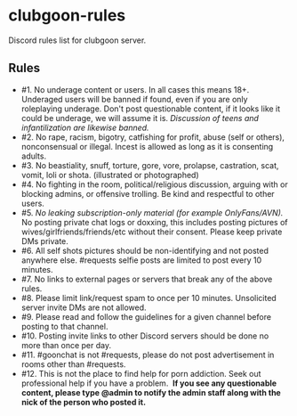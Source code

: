 # clubgoon-rules
Discord rules list for clubgoon server.

## Rules

- #1. No underage content or users. In all cases this means 18+. Underaged users will be banned if found, even if you are only roleplaying underage. Don't post questionable content, if it looks like it could be underage, we will assume it is. *﻿Discussion of teens and infantilization are likewise banned.﻿*
- #2. No rape, racism, bigotry, catfishing for profit, abuse (self or others), nonconsensual or illegal. Incest is allowed as long as it is consenting adults.
- #3. No beastiality, snuff, torture, gore, vore, prolapse, castration, scat, vomit, loli or shota. (illustrated or photographed)
- #4. No fighting in the room, political/religious discussion, arguing with or blocking admins, or offensive trolling. Be kind and respectful to other users.
- #5. *﻿No leaking subscription-only material (for example OnlyFans/AVN).﻿* No posting private chat logs or doxxing, this includes posting pictures of wives/girlfriends/friends/etc without their consent. Please keep private DMs private.
- #6. All self shots pictures should be non-identifying and not posted anywhere else. #requests selfie posts are limited to post every 10 minutes.
- #7. No links to external pages or servers that break any of the above rules.
- #8. Please limit link/request spam to once per 10 minutes. Unsolicited server invite DMs are not allowed.
- #9. Please read and follow the guidelines for a given channel before posting to that channel.
- #10. Posting invite links to other Discord servers should be done no more than once per day.
- #11. #goonchat is not #requests, please do not post advertisement in rooms other than #requests.
- #12. This is not the place to find help for porn addiction. Seek out professional help if you have a problem.
﻿
**﻿If you see any questionable content, please type @admin to notify the admin staff along with the nick of the person who posted it.﻿**
